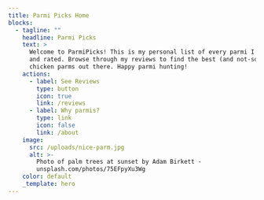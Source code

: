 ```yaml
---
title: Parmi Picks Home
blocks:
  - tagline: ""
    headline: Parmi Picks
    text: >
      Welcome to ParmiPicks! This is my personal list of every parmi I've tried
      and rated. Browse through my reviews to find the best (and not-so-best)
      chicken parms out there. Happy parmi hunting!
    actions:
      - label: See Reviews
        type: button
        icon: true
        link: /reviews
      - label: Why parmis?
        type: link
        icon: false
        link: /about
    image:
      src: /uploads/nice-parm.jpg
      alt: >-
        Photo of palm trees at sunset by Adam Birkett -
        unsplash.com/photos/75EFpyXu3Wg
    color: default
    _template: hero
---
```


